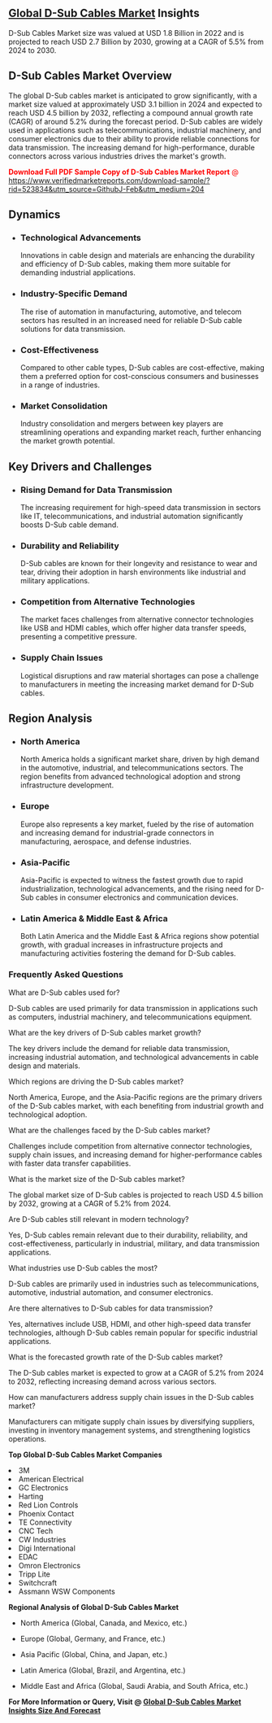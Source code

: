 <h2><a href="https://www.verifiedmarketreports.com/download-sample/?rid=523834&amp;utm_source=GithubJ&amp;utm_medium=204" target="_blank">Global D-Sub Cables Market</a> Insights</h2><p>D-Sub Cables Market size was valued at USD 1.8 Billion in 2022 and is projected to reach USD 2.7 Billion by 2030, growing at a CAGR of 5.5% from 2024 to 2030.</p><p><h2>D-Sub Cables Market Overview</h2> <p>The global D-Sub cables market is anticipated to grow significantly, with a market size valued at approximately USD 3.1 billion in 2024 and expected to reach USD 4.5 billion by 2032, reflecting a compound annual growth rate (CAGR) of around 5.2% during the forecast period. D-Sub cables are widely used in applications such as telecommunications, industrial machinery, and consumer electronics due to their ability to provide reliable connections for data transmission. The increasing demand for high-performance, durable connectors across various industries drives the market's growth.</p> <p><p><span class=""><span style="color: #ff0000;"><strong>Download Full PDF Sample Copy of D-Sub Cables Market Report</strong> @ </span><a href="https://www.verifiedmarketreports.com/download-sample/?rid=523834&amp;utm_source=GithubJ-Feb&amp;utm_medium=204" target="_blank">https://www.verifiedmarketreports.com/download-sample/?rid=523834&amp;utm_source=GithubJ-Feb&amp;utm_medium=204</a></span></p></p> <h2>Dynamics</h2> <ul> <li><h3>Technological Advancements</h3>Innovations in cable design and materials are enhancing the durability and efficiency of D-Sub cables, making them more suitable for demanding industrial applications.</li> <li><h3>Industry-Specific Demand</h3>The rise of automation in manufacturing, automotive, and telecom sectors has resulted in an increased need for reliable D-Sub cable solutions for data transmission.</li> <li><h3>Cost-Effectiveness</h3>Compared to other cable types, D-Sub cables are cost-effective, making them a preferred option for cost-conscious consumers and businesses in a range of industries.</li> <li><h3>Market Consolidation</h3>Industry consolidation and mergers between key players are streamlining operations and expanding market reach, further enhancing the market growth potential.</li> </ul> <h2>Key Drivers and Challenges</h2> <ul> <li><h3>Rising Demand for Data Transmission</h3>The increasing requirement for high-speed data transmission in sectors like IT, telecommunications, and industrial automation significantly boosts D-Sub cable demand.</li> <li><h3>Durability and Reliability</h3>D-Sub cables are known for their longevity and resistance to wear and tear, driving their adoption in harsh environments like industrial and military applications.</li> <li><h3>Competition from Alternative Technologies</h3>The market faces challenges from alternative connector technologies like USB and HDMI cables, which offer higher data transfer speeds, presenting a competitive pressure.</li> <li><h3>Supply Chain Issues</h3>Logistical disruptions and raw material shortages can pose a challenge to manufacturers in meeting the increasing market demand for D-Sub cables.</li> </ul> <h2>Region Analysis</h2> <ul> <li><h3>North America</h3>North America holds a significant market share, driven by high demand in the automotive, industrial, and telecommunications sectors. The region benefits from advanced technological adoption and strong infrastructure development.</li> <li><h3>Europe</h3>Europe also represents a key market, fueled by the rise of automation and increasing demand for industrial-grade connectors in manufacturing, aerospace, and defense industries.</li> <li><h3>Asia-Pacific</h3>Asia-Pacific is expected to witness the fastest growth due to rapid industrialization, technological advancements, and the rising need for D-Sub cables in consumer electronics and communication devices.</li> <li><h3>Latin America & Middle East & Africa</h3>Both Latin America and the Middle East & Africa regions show potential growth, with gradual increases in infrastructure projects and manufacturing activities fostering the demand for D-Sub cables.</li> </ul> <h3>Frequently Asked Questions</h3> <p>What are D-Sub cables used for?</p> <p>D-Sub cables are used primarily for data transmission in applications such as computers, industrial machinery, and telecommunications equipment.</p> <p>What are the key drivers of D-Sub cables market growth?</p> <p>The key drivers include the demand for reliable data transmission, increasing industrial automation, and technological advancements in cable design and materials.</p> <p>Which regions are driving the D-Sub cables market?</p> <p>North America, Europe, and the Asia-Pacific regions are the primary drivers of the D-Sub cables market, with each benefiting from industrial growth and technological adoption.</p> <p>What are the challenges faced by the D-Sub cables market?</p> <p>Challenges include competition from alternative connector technologies, supply chain issues, and increasing demand for higher-performance cables with faster data transfer capabilities.</p> <p>What is the market size of the D-Sub cables market?</p> <p>The global market size of D-Sub cables is projected to reach USD 4.5 billion by 2032, growing at a CAGR of 5.2% from 2024.</p> <p>Are D-Sub cables still relevant in modern technology?</p> <p>Yes, D-Sub cables remain relevant due to their durability, reliability, and cost-effectiveness, particularly in industrial, military, and data transmission applications.</p> <p>What industries use D-Sub cables the most?</p> <p>D-Sub cables are primarily used in industries such as telecommunications, automotive, industrial automation, and consumer electronics.</p> <p>Are there alternatives to D-Sub cables for data transmission?</p> <p>Yes, alternatives include USB, HDMI, and other high-speed data transfer technologies, although D-Sub cables remain popular for specific industrial applications.</p> <p>What is the forecasted growth rate of the D-Sub cables market?</p> <p>The D-Sub cables market is expected to grow at a CAGR of 5.2% from 2024 to 2032, reflecting increasing demand across various sectors.</p> <p>How can manufacturers address supply chain issues in the D-Sub cables market?</p> <p>Manufacturers can mitigate supply chain issues by diversifying suppliers, investing in inventory management systems, and strengthening logistics operations.</p> </p><p><strong>Top Global D-Sub Cables Market Companies</strong></p><div data-test-id=""><p><li>3M</li><li> American Electrical</li><li> GC Electronics</li><li> Harting</li><li> Red Lion Controls</li><li> Phoenix Contact</li><li> TE Connectivity</li><li> CNC Tech</li><li> CW Industries</li><li> Digi International</li><li> EDAC</li><li> Omron Electronics</li><li> Tripp Lite</li><li> Switchcraft</li><li> Assmann WSW Components</li></p><div><strong>Regional Analysis of&nbsp;Global D-Sub Cables Market</strong></div><ul><li dir="ltr"><p dir="ltr">North America&nbsp;(Global, Canada, and Mexico, etc.)</p></li><li dir="ltr"><p dir="ltr">Europe (Global, Germany, and France, etc.)</p></li><li dir="ltr"><p dir="ltr">Asia Pacific&nbsp;(Global, China, and Japan, etc.)</p></li><li dir="ltr"><p dir="ltr">Latin America&nbsp;(Global, Brazil, and Argentina, etc.)</p></li><li dir="ltr">Middle East and Africa&nbsp;(Global, Saudi Arabia, and South Africa, etc.)</li></ul><p><strong>For More Information or Query, Visit @&nbsp;</strong><strong><a href="https://www.verifiedmarketreports.com/product/d-sub-cables-market-size-and-forecast/?utm_source=GithubJ&amp;utm_medium=204" target="_blank">Global D-Sub Cables Market Insights Size And Forecast</a></strong></p></div>

